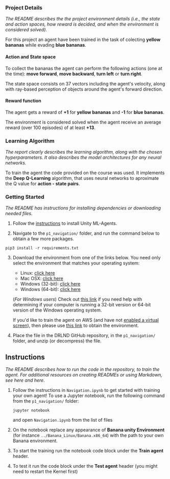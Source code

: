 ### Project Details
_The README describes the the project environment details (i.e., the state and action spaces, how reward is decided, and when the environment is considered solved)._

For this project an agent have been trained in the task of colecting **yellow bananas** while evading **blue bananas**.

#### Action and State space
To collect the bananas the agent can perform the following actions (one at the time): **move forward**, **move backward**, **turn left** or **turn right**.

The state space consists on 37 vectors including the agent's velocity, along with ray-based perception of objects around the agent's forward direction.

#### Reward function
The agent gets a reward of **+1** for **yellow bananas** and **-1** for **blue bananas**.

The environment is considered solved when the agent receive an average reward (over 100 episodes) of at least **+13**.

### Learning Algorithm
_The report clearly describes the learning algorithm, along with the chosen hyperparameters. It also describes the model architectures for any neural networks._

To train the agent the code provided on the course was used. It implements the **Deep Q-Learning** algorithm, that uses neural networks to aproximate the Q value for **action - state pairs**.

### Getting Started
_The README has instructions for installing dependencies or downloading needed files._

1. Follow the [instructions](https://github.com/Unity-Technologies/ml-agents/blob/master/docs/Installation.md) to install Unity ML-Agents.

2. Navigate to the `p1_navigation/` folder, and run the command below to obtain a few more packages.
  ```
  pip3 install -r requirements.txt
  ```

3. Download the environment from one of the links below.  You need only select the environment that matches your operating system:
    - Linux: [click here](https://s3-us-west-1.amazonaws.com/udacity-drlnd/P1/Banana/Banana_Linux.zip)
    - Mac OSX: [click here](https://s3-us-west-1.amazonaws.com/udacity-drlnd/P1/Banana/Banana.app.zip)
    - Windows (32-bit): [click here](https://s3-us-west-1.amazonaws.com/udacity-drlnd/P1/Banana/Banana_Windows_x86.zip)
    - Windows (64-bit): [click here](https://s3-us-west-1.amazonaws.com/udacity-drlnd/P1/Banana/Banana_Windows_x86_64.zip)

    (_For Windows users_) Check out [this link](https://support.microsoft.com/en-us/help/827218/how-to-determine-whether-a-computer-is-running-a-32-bit-version-or-64) if you need help with determining if your computer is running a 32-bit version or 64-bit version of the Windows operating system.

    If you'd like to train the agent on AWS (and have not [enabled a virtual screen](https://github.com/Unity-Technologies/ml-agents/blob/master/docs/Training-on-Amazon-Web-Service.md)), then please use [this link](https://s3-us-west-1.amazonaws.com/udacity-drlnd/P1/Banana/Banana_Linux_NoVis.zip) to obtain the environment.

4. Place the file in the DRLND GitHub repository, in the `p1_navigation/` folder, and unzip (or decompress) the file.

## Instructions

_The README describes how to run the code in the repository, to train the agent. For additional resources on creating READMEs or using Markdown, see here and here._

1. Follow the instructions in `Navigation.ipynb` to get started with training your own agent!  To use a Jupyter notebook, run the following command from the `p1_navigation/` folder:

   ```
   jupyter notebook
   ```

   and open `Navigation.ipynb` from the list of files

2. On the notebook replace any appearance of **Banana unity Environment** (for instance `../Banana_Linux/Banana.x86_64`) with the path to your own Banana environment.

3. To start the training run the notebook code block under the **Train agent** header.

4. To test it run the code block under the **Test agent** header (you might need to restart the Kernel first)


